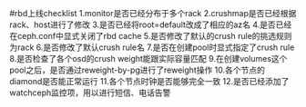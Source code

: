 #rbd上线checklist
1.monitor是否已经分布于多个rack
2.crushmap是否已经根据rack、host进行了修改
3.是否已经将root=default改成了相应的az名
4.是否已经在ceph.conf中显式关闭了rbd cache
5.是否修改了默认的crush rule的挑选规则为rack
6.是否修改了默认crush rule名
7.是否在创建pool时显式指定了crush rule
8.是否检查了各个osd的crush weight能跟实际容量匹配
9.在创建volumes这个pool之后，是否通过reweight-by-pg进行了reweight操作
10.各个节点的diamond是否能正常运行
11.各个节点时钟是否能够完全一致
12.是否已经添加了watchceph监控项，用以进行短信、电话告警


